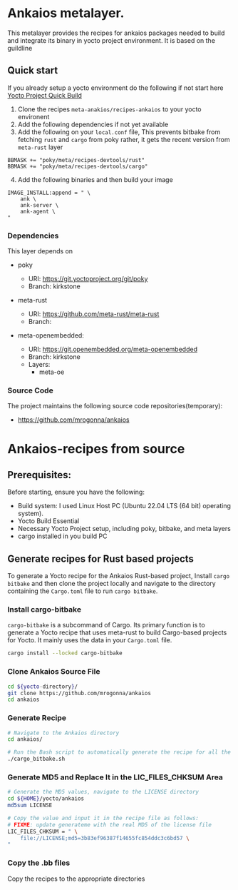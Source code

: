 # Ankaios metalayer.
This metalayer provides the recipes for ankaios packages needed to build and integrate its binary in yocto project environment.
It is based on the guildline 

## Quick start
If you already setup a yocto environment do the following if not start here [Yocto Project Quick Build](https://docs.yoctoproject.org/3.1.13/brief-yoctoprojectqs/brief-yoctoprojectqs.html#)


1. Clone the recipes `meta-anakios/recipes-ankaios` to your yocto environent 
2. Add the following dependencies if not yet available
3. Add the following on your `local.conf` file, This prevents bitbake from fetching `rust` and `cargo` from poky rather, it gets the recent version from `meta-rust` layer
```
BBMASK += "poky/meta/recipes-devtools/rust"
BBMASK += "poky/meta/recipes-devtools/cargo"
```
4. Add the following binaries and then build your image

```
IMAGE_INSTALL:append = " \
	ank \
	ank-server \
	ank-agent \
"
```
### Dependencies
This layer depends on
- poky
  - URI: https://git.yoctoproject.org/git/poky
  - Branch: kirkstone
  
- meta-rust
  - URI: https://github.com/meta-rust/meta-rust
  - Branch:
  
- meta-openembedded:
  - URI: https://git.openembedded.org/meta-openembedded
  - Branch: kirkstone
  - Layers:
    -  meta-oe

### Source Code

The project maintains the following source code repositories(temporary):

* https://github.com/mrogonna/ankaios


# Ankaios-recipes from source

## Prerequisites:
Before starting, ensure you have the following:

- Build system: I used  Linux Host PC (Ubuntu 22.04 LTS (64 bit) operating system).
- Yocto Build Essential
- Necessary Yocto Project setup, including poky, bitbake, and meta layers
- cargo installed in you build PC

## Generate recipes for Rust based projects
To generate a Yocto recipe for the Ankaios Rust-based project, Install `cargo bitbake` and then clone the project locally and navigate to the directory containing the `Cargo.toml` file to run `cargo bitbake`. 

### Install cargo-bitbake
`cargo-bitbake` is a subcommand of Cargo. Its primary function is to generate a Yocto recipe that uses meta-rust to build Cargo-based projects for Yocto. It mainly uses the data in your `Cargo.toml` file.

```sh
cargo install --locked cargo-bitbake
```

### Clone Ankaios Source File
```sh
cd ${yocto-directory}/
git clone https://github.com/mrogonna/ankaios
cd ankaios
```


### Generate Recipe
```sh
# Navigate to the Ankaios directory
cd ankaios/

# Run the Bash script to automatically generate the recipe for all the packages
./cargo_bitbake.sh
```

### Generate MD5 and Replace It in the LIC_FILES_CHKSUM Area
```sh
# Generate the MD5 values, navigate to the LICENSE directory
cd ${HOME}/yocto/ankaios
md5sum LICENSE

# Copy the value and input it in the recipe file as follows:
# FIXME: update generateme with the real MD5 of the license file
LIC_FILES_CHKSUM = " \
    file://LICENSE;md5=3b83ef96387f14655fc854ddc3c6bd57 \
"
```
### Copy the .bb files
Copy the recipes to the appropriate directories 





